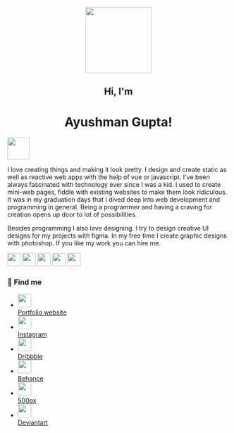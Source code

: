 <p align="center">
  <img width="150" src="https://ayushman.me/img/logo-dark.67c20fa8.svg">
</p>
<h2 align="center"> Hi, I'm</h2>
<h1 align="center">Ayushman Gupta!</h1> <img src="https://image.flaticon.com/icons/svg/2945/2945506.svg" width="50"></h1>

I love creating things and making it look pretty. I design and create static as well as reactive web apps with the help of vue or javascript. I've been always fascinated with technology ever since I was a kid. I used to create mini-web pages, fiddle with existing websites to make them look ridiculous. It was in my graduation days that I dived deep into web development and programming in general. Being a programmer and having a craving for creation opens up door to lot of possibilities.

Besides programming I also love designing. I try to design creative UI designs for my projects with figma. In my free time I create graphic designs with photoshop. If you like my work you can hire me.

<p>
<img src="https://ayushman.me/img/js.61ed8b05.svg" height="30" />
<img src="https://ayushman.me/img/vue.60dfaadb.svg" height="30" />
<img src="https://ayushman.me/img/photoshop.4f9a4473.svg" height="30" />
<img src="https://ayushman.me/img/illustrator.21d4729a.svg" height="30" />
<img src="https://ayushman.me/img/figma.80505242.svg" height="30" />
</p>

### :eyes: Find me
<ul>
  <li><a href="https://ayushman.me/" ><img height="30" src="https://ayushman.me/img/logo-dark.67c20fa8.svg"></br> Portfolio website</a></li>
  <li><a href="https://www.instagram.com/ayushman_fx/" ><img height="30" src="https://ayushman.me/img/instagram.f2cf5527.svg"></br> Instagram</a></li>
  <li><a href="https://dribbble.com/Duoro" ><img height="30" src="https://ayushman.me/img/dribbble.325d1040.svg"></br> Dribbble</a></li>
  <li><a href="https://www.behance.net/duoro" ><img height="30" src="https://ayushman.me/img/behance.1ae4d640.svg"></br>Behance</a></li>
  <li><a href="https://500px.com/p/duoro?view=photos" ><img height="30" src="https://ayushman.me/img/500px.a7dc1326.svg"></br>500px</a></li>
  <li><a href="https://www.deviantart.com/duoro" ><img height="30" src="https://ayushman.me/img/deviantart.6882cf9f.svg"></br>Deviantart</a></li>
</ul>
